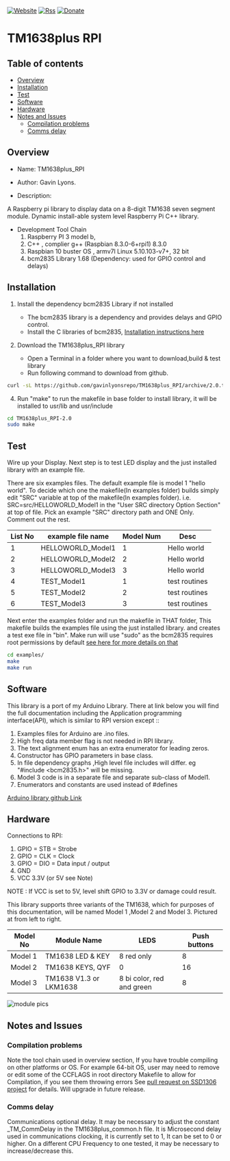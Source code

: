 [![Website](https://img.shields.io/badge/Website-Link-blue.svg)](https://gavinlyonsrepo.github.io/)  [![Rss](https://img.shields.io/badge/Subscribe-RSS-yellow.svg)](https://gavinlyonsrepo.github.io//feed.xml)  [![Donate](https://img.shields.io/badge/Donate-PayPal-green.svg)](https://www.paypal.com/paypalme/whitelight976)


# TM1638plus RPI

## Table of contents

  * [Overview](#overview)
  * [Installation](#installation)
  * [Test](#test)
  * [Software](#software)
  * [Hardware](#hardware)
  * [Notes and Issues](#notes-and-issues)
	* [Compilation problems](#compilation-problems)
	* [Comms delay](#comms-delay)


## Overview

* Name: TM1638plus_RPI
* Author: Gavin Lyons.

* Description:

A Raspberry pi library to display data on a 8-digit TM1638 seven segment module.
Dynamic install-able system level Raspberry Pi C++ library.

* Development Tool Chain
	1. Raspberry PI 3 model b,
	2. C++ , complier g++ (Raspbian 8.3.0-6+rpi1) 8.3.0
	3. Raspbian 10 buster OS , armv7l Linux 5.10.103-v7+, 32 bit 
	4. bcm2835 Library 1.68 (Dependency: used for GPIO control and delays)


## Installation

1. Install the dependency bcm2835 Library if not installed
	* The bcm2835 library is a dependency and provides delays and GPIO control.
	* Install the C libraries of bcm2835, [Installation instructions here](http://www.airspayce.com/mikem/bcm2835/)

2. Download the TM1638plus_RPI library
	* Open a Terminal in a folder where you want to download,build & test library
	* Run following command to download from github.

```sh
curl -sL https://github.com/gavinlyonsrepo/TM1638plus_RPI/archive/2.0.tar.gz | tar xz
```

4. Run "make" to run the makefile in base folder to install library, it will be
    installed to usr/lib and usr/include

```sh
cd TM1638plus_RPI-2.0
sudo make
```

## Test

Wire up your Display.
Next step is to test LED display and the just installed library with an example file.

There are six examples files. The default example file is model 1 "hello world".
To decide which one the makefile(In examples folder) builds simply edit "SRC" variable
at top of the makefile(In examples folder). i.e. SRC=src/HELLOWORLD_Model1
in the "User SRC directory Option Section" at top of file.
Pick an example "SRC" directory path and ONE Only.
Comment out the rest.

|  List No | example file name  | Model Num | Desc|
| ------ | ------ |  ------ | ------ |
| 1 | HELLOWORLD_Model1 | 1 | Hello world |
| 2 | HELLOWORLD_Model2 | 2 | Hello world |
| 3 | HELLOWORLD_Model3 | 3 | Hello world |
| 4 | TEST_Model1 | 1 | test routines  |
| 5 | TEST_Model2 | 2 | test routines  |
| 6 | TEST_Model3 | 3 | test routines  |

Next enter the examples folder and run the makefile in THAT folder,
This makefile builds the examples file using the just installed library.
and creates a test exe file in "bin".
Make run will use  "sudo" as the bcm2835
requires root permissions by default [ see here for more details on that](http://www.airspayce.com/mikem/bcm2835/)

```sh
cd examples/
make
make run
```

## Software

This library is a port of my Arduino Library. There at link below you will find the full documentation including the  Application programming interface(API), which is similar to RPI version except ::
 
1. Examples files for Arduino are .ino files.
2. High freq data member flag is not needed in RPI library.
3. The text alignment enum has an extra enumerator for leading zeros.
4. Constructor has GPIO parameters in base class.
5. In file dependency graphs ,High level file includes will differ. eg "#include <bcm2835.h>" will be missing.
6. Model 3 code is in a separate file and separate sub-class of Model1.  
7. Enumerators and constants are used instead of #defines

[ Arduino library github Link ](https://github.com/gavinlyonsrepo/TM1638plus)

## Hardware

Connections to RPI:

1. GPIO = STB = Strobe
2. GPIO  = CLK  = Clock
3. GPIO = DIO = Data input / output
4. GND
5. VCC 3.3V (or 5V see Note)

NOTE : If VCC is set to 5V, level shift GPIO to 3.3V or damage could result.

This library supports three variants of the TM1638,
which for purposes of this documentation,
will be named Model 1 ,Model 2 and Model 3.
Pictured at from left to right.

| Model No | Module Name | LEDS | Push buttons |
| ------ | ------ |  ------ | ------ |
| Model 1 | TM1638 LED & KEY | 8 red only | 8 |
| Model 2 | TM1638 KEYS, QYF  | 0 | 16 |
| Model 3 | TM1638 V1.3 or LKM1638  | 8 bi color,  red and green  | 8 |

![ module pics ](https://github.com/gavinlyonsrepo/TM1638plus/blob/master/extra/images/tm16383.jpg)

## Notes and Issues

### Compilation problems

Note the tool chain used in overview section, If you have trouble compiling on other 
platforms or OS. For example 64-bit OS, user may need to remove or edit
some of the CCFLAGS in root directory Makefile to allow for Compilation, if you see them throwing errors
See [pull request on SSD1306 project](https://github.com/gavinlyonsrepo/SSD1306_OLED_RPI/pull/2) for details.
Will upgrade in future release.

### Comms delay

Communications optional delay.
It may be necessary to adjust the constant  _TM_CommDelay in the TM1638plus_common.h file. It is Microsecond delay used in communications clocking, it is currently set to 1, 
It can be set to 0 or higher. On a different CPU Frequency to one tested, it may be necessary to increase/decrease this.
